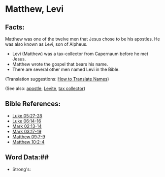 # Matthew, Levi #

## Facts: ##

Matthew was one of the twelve men that Jesus chose to be his apostles. He was also known as Levi, son of Alpheus.

 * Levi (Matthew) was a tax-collector from Capernaum before he met Jesus.
 * Matthew wrote the gospel that bears his name.
 * There are several other men named Levi in the Bible.

(Translation suggestions: [How to Translate Names](rc://en/ta/man/translate/translate-names))

(See also: [apostle](../kt/apostle.md), [Levite](../other/levite.md), [tax collector](../other/taxcollector.md))

## Bible References: ##

* [Luke 05:27-28](rc://en/tn/help/luk/05/27)
* [Luke 06:14-16](rc://en/tn/help/luk/06/14)
* [Mark 02:13-14](rc://en/tn/help/mrk/02/13)
* [Mark 03:17-19](rc://en/tn/help/mrk/03/17)
* [Matthew 09:7-9](rc://en/tn/help/mat/09/07)
* [Matthew 10:2-4](rc://en/tn/help/mat/10/02)

## Word Data:##

* Strong's: 

